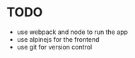 TODO
====


- use webpack and node to run the app
- use alpinejs for the frontend
- use git for version control
